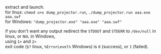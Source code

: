 extract and launch.  
for linux: `chmod u+x dump_projector.run`, `./dump_projector.run aaa.exe aaa.swf`  
for Windows: `"dump_projector.exe" "aaa.exe" "aaa.swf"`  

if you don't want any output redirect the `STDOUT` and `STDERR` to `/dev/null` in linux, or `NUL` in Windows,  
using `1>` and `2>`  
exit code (`$?` linux, `%ErrorLevel%` Windows) is `0` (success), or `1` (failed).  

